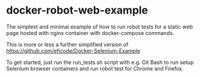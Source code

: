 # docker-robot-web-example

The simplest and minimal example of how to run robot tests for a static web page hosted with nginx container with docker-compose commands.

This is more or less a further simplified version of
https://github.com/eficode/Docker-Selenium-Example

To get started, just run the run_tests.sh script with e.g. Git Bash to run setup Selenium browser containers and run robot test for Chrome and Firefox.
